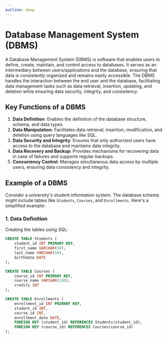 ```yaml
---
outline: deep
---
```


# Database Management System (DBMS)

A Database Management System (DBMS) is software that enables users to define, create, maintain, and control access to databases. It serves as an intermediary between users/applications and the database, ensuring that data is consistently organized and remains easily accessible. The DBMS handles the interaction between the end user and the database, facilitating data management tasks such as data retrieval, insertion, updating, and deletion while ensuring data security, integrity, and consistency.

## Key Functions of a DBMS
1. **Data Definition**: Enables the definition of the database structure, schema, and data types.
2. **Data Manipulation**: Facilitates data retrieval, insertion, modification, and deletion using query languages like SQL.
3. **Data Security and Integrity**: Ensures that only authorized users have access to the database and maintains data integrity.
4. **Data Recovery and Backup**: Provides mechanisms for recovering data in case of failures and supports regular backups.
5. **Concurrency Control**: Manages simultaneous data access by multiple users, ensuring data consistency and integrity.

## Example of a DBMS

Consider a university's student information system. The database schema might include tables like `Students`, `Courses`, and `Enrollments`. Here's a simplified example:

### 1. Data Definition

Creating the tables using SQL:
```sql
CREATE TABLE Students (
    student_id INT PRIMARY KEY,
    first_name VARCHAR(50),
    last_name VARCHAR(50),
    birthdate DATE
);

CREATE TABLE Courses (
    course_id INT PRIMARY KEY,
    course_name VARCHAR(100),
    credits INT
);

CREATE TABLE Enrollments (
    enrollment_id INT PRIMARY KEY,
    student_id INT,
    course_id INT,
    enrollment_date DATE,
    FOREIGN KEY (student_id) REFERENCES Students(student_id),
    FOREIGN KEY (course_id) REFERENCES Courses(course_id)
);
